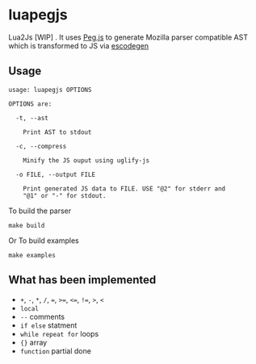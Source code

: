luapegjs
========

Lua2Js [WIP] . It uses [Peg.js](https://github.com/dmajda/pegjs) to generate Mozilla parser compatible AST which is transformed to JS via [escodegen](https://github.com/Constellation/escodegen)

## Usage

```
usage: luapegjs OPTIONS

OPTIONS are:

  -t, --ast

    Print AST to stdout

  -c, --compress

    Minify the JS ouput using uglify-js

  -o FILE, --output FILE

    Print generated JS data to FILE. USE "@2" for stderr and 
    "@1" or "-" for stdout.
```

To build the parser

```
make build
```

Or To build examples

```
make examples
```

## What has been implemented

* `+`, `-`, `*`, `/`, `=`, `>=`, `<=`, `!=`, `>`, `<`
*  `local`
*  `--` comments
*  `if else` statment
*  `while repeat for` loops
*  `{}` array
*  `function` partial done
